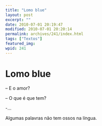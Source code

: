 ```yaml
---
title: "Lomo blue"
layout: post
excerpt: ""
date: 2010-07-01 20:19:47
modified: 2010-07-01 20:20:14
permalink: archives/241/index.html
tags: ["Textos"]
featured_img: 
wpid: 241
---
```


# Lomo blue

– E o amor?

– O que é que tem?

-…

Algumas palavras não tem ossos na língua.